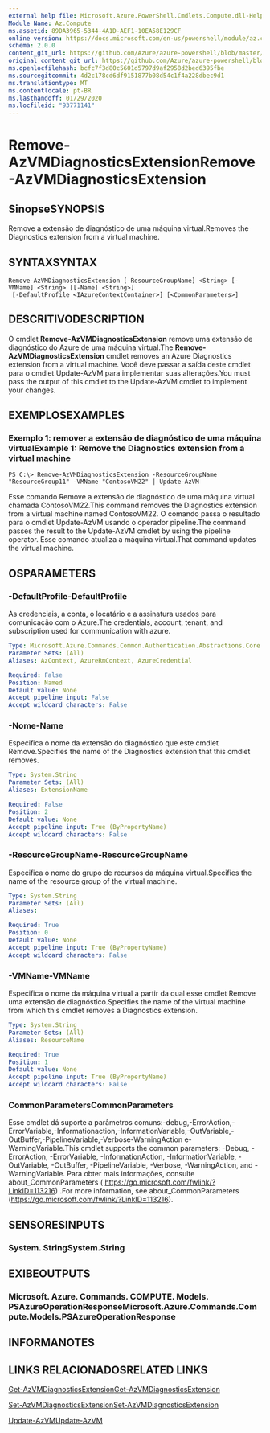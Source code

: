 ```yaml
---
external help file: Microsoft.Azure.PowerShell.Cmdlets.Compute.dll-Help.xml
Module Name: Az.Compute
ms.assetid: 89DA3965-5344-4A1D-AEF1-10EA58E129CF
online version: https://docs.microsoft.com/en-us/powershell/module/az.compute/remove-azvmdiagnosticsextension
schema: 2.0.0
content_git_url: https://github.com/Azure/azure-powershell/blob/master/src/Compute/Compute/help/Remove-AzVMDiagnosticsExtension.md
original_content_git_url: https://github.com/Azure/azure-powershell/blob/master/src/Compute/Compute/help/Remove-AzVMDiagnosticsExtension.md
ms.openlocfilehash: bcfc7f3d80c5601d5797d9af2958d2bed6395fbe
ms.sourcegitcommit: 4d2c178cd6df9151877b08d54c1f4a228dbec9d1
ms.translationtype: MT
ms.contentlocale: pt-BR
ms.lasthandoff: 01/29/2020
ms.locfileid: "93771141"
---
```

# <span data-ttu-id="b652c-101">Remove-AzVMDiagnosticsExtension</span><span class="sxs-lookup"><span data-stu-id="b652c-101">Remove-AzVMDiagnosticsExtension</span></span>

## <span data-ttu-id="b652c-102">Sinopse</span><span class="sxs-lookup"><span data-stu-id="b652c-102">SYNOPSIS</span></span>
<span data-ttu-id="b652c-103">Remove a extensão de diagnóstico de uma máquina virtual.</span><span class="sxs-lookup"><span data-stu-id="b652c-103">Removes the Diagnostics extension from a virtual machine.</span></span>

## <span data-ttu-id="b652c-104">SYNTAX</span><span class="sxs-lookup"><span data-stu-id="b652c-104">SYNTAX</span></span>

```
Remove-AzVMDiagnosticsExtension [-ResourceGroupName] <String> [-VMName] <String> [[-Name] <String>]
 [-DefaultProfile <IAzureContextContainer>] [<CommonParameters>]
```

## <span data-ttu-id="b652c-105">DESCRITIVO</span><span class="sxs-lookup"><span data-stu-id="b652c-105">DESCRIPTION</span></span>
<span data-ttu-id="b652c-106">O cmdlet **Remove-AzVMDiagnosticsExtension** remove uma extensão de diagnóstico do Azure de uma máquina virtual.</span><span class="sxs-lookup"><span data-stu-id="b652c-106">The **Remove-AzVMDiagnosticsExtension** cmdlet removes an Azure Diagnostics extension from a virtual machine.</span></span>
<span data-ttu-id="b652c-107">Você deve passar a saída deste cmdlet para o cmdlet Update-AzVM para implementar suas alterações.</span><span class="sxs-lookup"><span data-stu-id="b652c-107">You must pass the output of this cmdlet to the Update-AzVM cmdlet to implement your changes.</span></span>

## <span data-ttu-id="b652c-108">EXEMPLOS</span><span class="sxs-lookup"><span data-stu-id="b652c-108">EXAMPLES</span></span>

### <span data-ttu-id="b652c-109">Exemplo 1: remover a extensão de diagnóstico de uma máquina virtual</span><span class="sxs-lookup"><span data-stu-id="b652c-109">Example 1: Remove the Diagnostics extension from a virtual machine</span></span>
```
PS C:\> Remove-AzVMDiagnosticsExtension -ResourceGroupName "ResourceGroup11" -VMName "ContosoVM22" | Update-AzVM
```

<span data-ttu-id="b652c-110">Esse comando Remove a extensão de diagnóstico de uma máquina virtual chamada ContosoVM22.</span><span class="sxs-lookup"><span data-stu-id="b652c-110">This command removes the Diagnostics extension from a virtual machine named ContosoVM22.</span></span>
<span data-ttu-id="b652c-111">O comando passa o resultado para o cmdlet Update-AzVM usando o operador pipeline.</span><span class="sxs-lookup"><span data-stu-id="b652c-111">The command passes the result to the Update-AzVM cmdlet by using the pipeline operator.</span></span>
<span data-ttu-id="b652c-112">Esse comando atualiza a máquina virtual.</span><span class="sxs-lookup"><span data-stu-id="b652c-112">That command updates the virtual machine.</span></span>

## <span data-ttu-id="b652c-113">OS</span><span class="sxs-lookup"><span data-stu-id="b652c-113">PARAMETERS</span></span>

### <span data-ttu-id="b652c-114">-DefaultProfile</span><span class="sxs-lookup"><span data-stu-id="b652c-114">-DefaultProfile</span></span>
<span data-ttu-id="b652c-115">As credenciais, a conta, o locatário e a assinatura usados para comunicação com o Azure.</span><span class="sxs-lookup"><span data-stu-id="b652c-115">The credentials, account, tenant, and subscription used for communication with azure.</span></span>

```yaml
Type: Microsoft.Azure.Commands.Common.Authentication.Abstractions.Core.IAzureContextContainer
Parameter Sets: (All)
Aliases: AzContext, AzureRmContext, AzureCredential

Required: False
Position: Named
Default value: None
Accept pipeline input: False
Accept wildcard characters: False
```

### <span data-ttu-id="b652c-116">-Nome</span><span class="sxs-lookup"><span data-stu-id="b652c-116">-Name</span></span>
<span data-ttu-id="b652c-117">Especifica o nome da extensão do diagnóstico que este cmdlet Remove.</span><span class="sxs-lookup"><span data-stu-id="b652c-117">Specifies the name of the Diagnostics extension that this cmdlet removes.</span></span>

```yaml
Type: System.String
Parameter Sets: (All)
Aliases: ExtensionName

Required: False
Position: 2
Default value: None
Accept pipeline input: True (ByPropertyName)
Accept wildcard characters: False
```

### <span data-ttu-id="b652c-118">-ResourceGroupName</span><span class="sxs-lookup"><span data-stu-id="b652c-118">-ResourceGroupName</span></span>
<span data-ttu-id="b652c-119">Especifica o nome do grupo de recursos da máquina virtual.</span><span class="sxs-lookup"><span data-stu-id="b652c-119">Specifies the name of the resource group of the virtual machine.</span></span>

```yaml
Type: System.String
Parameter Sets: (All)
Aliases:

Required: True
Position: 0
Default value: None
Accept pipeline input: True (ByPropertyName)
Accept wildcard characters: False
```

### <span data-ttu-id="b652c-120">-VMName</span><span class="sxs-lookup"><span data-stu-id="b652c-120">-VMName</span></span>
<span data-ttu-id="b652c-121">Especifica o nome da máquina virtual a partir da qual esse cmdlet Remove uma extensão de diagnóstico.</span><span class="sxs-lookup"><span data-stu-id="b652c-121">Specifies the name of the virtual machine from which this cmdlet removes a Diagnostics extension.</span></span>

```yaml
Type: System.String
Parameter Sets: (All)
Aliases: ResourceName

Required: True
Position: 1
Default value: None
Accept pipeline input: True (ByPropertyName)
Accept wildcard characters: False
```

### <span data-ttu-id="b652c-122">CommonParameters</span><span class="sxs-lookup"><span data-stu-id="b652c-122">CommonParameters</span></span>
<span data-ttu-id="b652c-123">Esse cmdlet dá suporte a parâmetros comuns:-debug,-ErrorAction,-ErrorVariable,-Informationaction,-InformationVariable,-OutVariable,-OutBuffer,-PipelineVariable,-Verbose-WarningAction e-WarningVariable.</span><span class="sxs-lookup"><span data-stu-id="b652c-123">This cmdlet supports the common parameters: -Debug, -ErrorAction, -ErrorVariable, -InformationAction, -InformationVariable, -OutVariable, -OutBuffer, -PipelineVariable, -Verbose, -WarningAction, and -WarningVariable.</span></span> <span data-ttu-id="b652c-124">Para obter mais informações, consulte about_CommonParameters ( https://go.microsoft.com/fwlink/?LinkID=113216) .</span><span class="sxs-lookup"><span data-stu-id="b652c-124">For more information, see about_CommonParameters (https://go.microsoft.com/fwlink/?LinkID=113216).</span></span>

## <span data-ttu-id="b652c-125">SENSORES</span><span class="sxs-lookup"><span data-stu-id="b652c-125">INPUTS</span></span>

### <span data-ttu-id="b652c-126">System. String</span><span class="sxs-lookup"><span data-stu-id="b652c-126">System.String</span></span>

## <span data-ttu-id="b652c-127">EXIBE</span><span class="sxs-lookup"><span data-stu-id="b652c-127">OUTPUTS</span></span>

### <span data-ttu-id="b652c-128">Microsoft. Azure. Commands. COMPUTE. Models. PSAzureOperationResponse</span><span class="sxs-lookup"><span data-stu-id="b652c-128">Microsoft.Azure.Commands.Compute.Models.PSAzureOperationResponse</span></span>

## <span data-ttu-id="b652c-129">INFORMA</span><span class="sxs-lookup"><span data-stu-id="b652c-129">NOTES</span></span>

## <span data-ttu-id="b652c-130">LINKS RELACIONADOS</span><span class="sxs-lookup"><span data-stu-id="b652c-130">RELATED LINKS</span></span>

[<span data-ttu-id="b652c-131">Get-AzVMDiagnosticsExtension</span><span class="sxs-lookup"><span data-stu-id="b652c-131">Get-AzVMDiagnosticsExtension</span></span>](./Get-AzVMDiagnosticsExtension.md)

[<span data-ttu-id="b652c-132">Set-AzVMDiagnosticsExtension</span><span class="sxs-lookup"><span data-stu-id="b652c-132">Set-AzVMDiagnosticsExtension</span></span>](./Set-AzVMDiagnosticsExtension.md)

[<span data-ttu-id="b652c-133">Update-AzVM</span><span class="sxs-lookup"><span data-stu-id="b652c-133">Update-AzVM</span></span>](./Update-AzVM.md)


